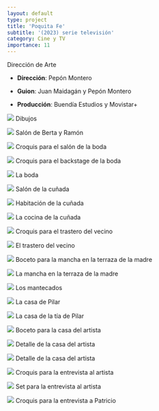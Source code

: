 ```yaml
---
layout: default
type: project
title: 'Poquita Fe'
subtitle: '(2023) serie televisión'
category: Cine y TV
importance: 11
---
```


Dirección de Arte



- **Dirección**: Pepón Montero
- **Guion**: Juan Maidagán y Pepón Montero

- **Producción**: Buendía Estudios y Movistar+



![](01.jpg)
Dibujos

![](02.jpg)
Salón de Berta y Ramón

![](03.jpg)
Croquis para el salón de la boda

![](04.jpg)
Croquis para el backstage de la boda

![](05.jpg)
La boda

![](06.jpg)
Salón de la cuñada

![](07.jpg)
Habitación de la cuñada

![](08.jpg)
La cocina de la cuñada

![](09.jpg)
Croquis para el trastero del vecino

![](10.jpg)
El trastero del vecino

![](11.jpg)
Boceto para la mancha en la terraza de la madre

![](12.jpg)
La mancha en la terraza de la madre

![](13.jpg)
Los mantecados

![](14.jpg)
La casa de Pilar

![](15.jpg)
La casa de la tía de Pilar

![](16.jpg)
Boceto para la casa del artista

![](17.jpg)
Detalle de la casa del artista

![](18.jpg)
Detalle de la casa del artista

![](19.jpg)
Croquis para la entrevista al artista

![](20.jpg)
Set para la entrevista al artista

![](22.jpg)
Croquis para la entrevista a Patricio
